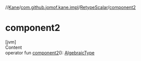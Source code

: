 //[Kane](../../index.md)/[com.github.jomof.kane.impl](../index.md)/[RetypeScalar](index.md)/[component2](component2.md)



# component2  
[jvm]  
Content  
operator fun [component2](component2.md)(): [AlgebraicType](../../com.github.jomof.kane.impl.types/-algebraic-type/index.md)  



